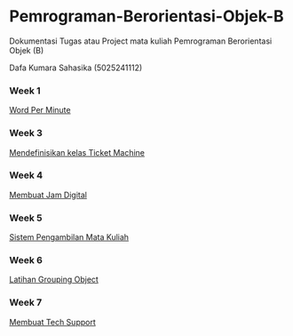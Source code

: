 # Pemrograman-Berorientasi-Objek-B
Dokumentasi Tugas atau Project mata kuliah Pemrograman Berorientasi Objek (B)

Dafa Kumara Sahasika (5025241112)

### **Week 1**
[Word Per Minute](word-per-minute.md)

### **Week 3**
[Mendefinisikan kelas Ticket Machine](ticket-machine.md)

### **Week 4**
[Membuat Jam Digital](clock.md)

### **Week 5**
[Sistem Pengambilan Mata Kuliah](sistem-pengambilan-mata-kuliah.md)

### **Week 6**
[Latihan Grouping Object](grouping.md)

### **Week 7**
[Membuat Tech Support](tech_support.md)
